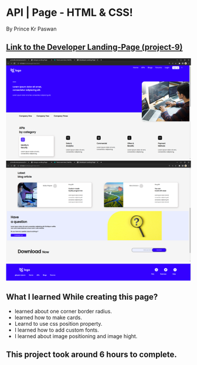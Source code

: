 # API | Page - HTML & CSS!

By Prince Kr Paswan

## [Link to the Developer Landing-Page (project-9)](https://seo-page.netlify.app/)


![Completed Website](img1.png)
![ ](imd2.png)
![ ](img3.png)

## What I learned While creating this page?

- learned about one corner border radius.
- learned how to make cards.
- Learnd to use css position  property.
- I learned how to add custom fonts.
- I learned about image positioning and image hight.

## This project took around 6 hours to complete.
